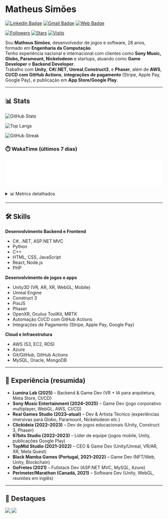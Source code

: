 # Matheus Simões

[![Linkedin Badge](https://img.shields.io/badge/-Matheus%20Simões-ad0c5a?style=flat-square&logo=linkedin&logoColor=white&link=https://www.linkedin.com/in/matheussourgames/)](https://www.linkedin.com/in/matheussourgames/)
[![Gmail Badge](https://img.shields.io/badge/-matheusjut@gmail.com-ad0c5a?style=flat-square&logo=gmail&logoColor=white&link=mailto:matheusjut@gmail.com)](mailto:matheusjut@gmail.com)
[![Web Badge](https://img.shields.io/badge/-Portfolio-ad0c5a?style=flat-square&logo=About.me&logoColor=white&link=https://matheussimoes.carrd.co)](https://matheussimoes.carrd.co)

[![Followers](https://img.shields.io/github/followers/MatheusSMA?label=Seguidores&style=flat-square&color=ad0c5a)](https://github.com/MatheusSMA?tab=followers)
[![Stars](https://img.shields.io/github/stars/MatheusSMA?label=Stars&style=flat-square&color=ad0c5a)](https://github.com/MatheusSMA?tab=stars)
[![Visits](https://hits.seeyoufarm.com/api/count/incr/badge.svg?url=https://github.com/MatheusSMA&count_bg=%23ad0c5a&title_bg=%23555555&icon=&icon_color=%23FFFFFF&title=visitas&edge_flat=false)](https://github.com/MatheusSMA)

Sou **Matheus Simões**, desenvolvedor de jogos e software, 28 anos, formado em **Engenharia da Computação**.  
Tenho experiência nacional e internacional com clientes como **Sony Music, Globo, Paramount, Nickelodeon** e startups, atuando como **Game Developer** e **Backend Developer**.  
Trabalho com **Unity**, **C#/.NET**, **Unreal**,**Construct3**, e **Phaser**, além de **AWS**, **CI/CD com GitHub Actions**, **integrações de pagamento** (Stripe, Apple Pay, Google Pay), e publicação em **App Store/Google Play**.

---

## 📊 Stats

<p align="left">
  <img
    align="center"
    height="165"
    alt="GitHub Stats"
    src="https://new-readme-inky.vercel.app/api?username=MatheusSMA&show_icons=true&count_private=true&include_all_commits=true&custom_title=Github%20Status&hide=issues&theme=radical"
  />
</p>

![Top Langs](https://new-readme-inky.vercel.app/api/top-langs/?username=MatheusSMA&layout=compact&count_private=true&theme=radical)

<p>
  <img height="165" alt="GitHub Streak" src="https://streak-stats.demolab.com?user=MatheusSMA&theme=radical&hide_border=true" />
</p>

### ⏱️ WakaTime (últimos 7 dias)
<p>
  <img alt="WakaTime Metrics" src="./wakatime-metrics.svg" width="500"/>
</p>

<details>
  <summary>📊 Metrics detalhados</summary>
  <p>
    <img alt="Metrics" src="./github-metrics.svg" width="500"/>
  </p>
</details>

---

## 🛠️ Skills

**Desenvolvimento Backend e Frontend**
- C#, .NET, ASP.NET MVC
- Python
- C++
- HTML, CSS, JavaScript
- React, Node.js
- PHP

**Desenvolvimento de jogos e apps**
- Unity3D (VR, AR, XR, WebGL, Mobile)
- Unreal Engine
- Construct 3
- PixiJS
- Phaser
- OpenXR, Oculus ToolKit, MRTK
- Automação CI/CD com GitHub Actions
- Integrações de Pagamento (Stripe, Apple Pay, Google Pay)

**Cloud e Infraestrutura**
- AWS (S3, EC2, RDS)
- Azure
- Git/GitHub, GitHub Actions
- MySQL, Oracle, MongoDB

---

## 💼 Experiência (resumida)

- **Lumina Lab (2025)** – Backend & Game Dev (VR + IA para arquitetura, Meta Store, CI/CD)  
- **Sony Music Entertainment (2024–2025)** – Game Dev (jogo corporativo multiplayer, WebGL, AWS, CI/CD)  
- **Real Games Studio (2023–atual)** – Dev & Artista Técnico (experiências imersivas para Globo, Paramount, Nickelodeon etc.)  
- **Clickideia (2022–2023)** – Dev de jogos educacionais (Unity, Construct 3, Phaser)  
- **67bits Studio (2022–2023)** – Líder de equipe (jogos mobile, Unity, publicações Google Play)  
- **TopMid Studio (2021–2022)** – CEO & Game Dev (Unity/Unreal, VR/AR, XR, Meta Quest)  
- **Black Mamba Games (Portugal, 2021–2022)** – Game Dev (NFT/Web, Unity, Blockchain)  
- **GoFretes (2021)** – Fullstack Dev (ASP.NET MVC, MySQL, Azure)  
- **Perimeter/Marathon (Canadá, 2021)** – Software Dev (Unity, WebGL, reuniões em inglês)  

---

## 📌 Destaques

<p align="left">
  <a href="https://github.com/MatheusSMA/SEU_REPO_1">
    <img height="130" src="https://github-readme-stats.vercel.app/api/pin/?username=MatheusSMA&repo=SEU_REPO_1&theme=radical" />
  </a>
  <a href="https://github.com/MatheusSMA/SEU_REPO_2">
    <img height="130" src="https://github-readme-stats.vercel.app/api/pin/?username=MatheusSMA&repo=SEU_REPO_2&theme=radical" />
  </a>
</p>
